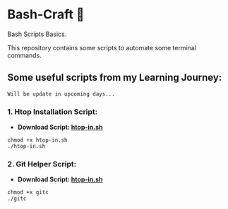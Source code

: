 # Bash-Craft 🚀
Bash Scripts Basics.

This repository contains some scripts to automate some terminal commands.

## Some useful scripts from my Learning Journey:

```
Will be update in upcoming days...
```

### 1. Htop Installation Script:
+ **Download Script: [htop-in.sh](https://github.com/akash2061/Bash-Craft/releases/download/htop/htop-in.sh)**
```
chmod +x htop-in.sh
./htop-in.sh
```
### 2. Git Helper Script:
+ **Download Script: [htop-in.sh](https://github.com/akash2061/Bash-Craft/releases/download/git-helper/gitc)**
```
chmod +x gitc
./gitc
```
